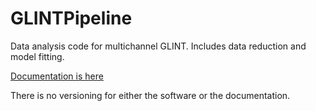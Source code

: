 # GLINTPipeline
Data analysis code for multichannel GLINT. Includes data reduction and model fitting.

[Documentation is here](https://glintpipeline.readthedocs.io/en/latest/)

There is no versioning for either the software or the documentation.
